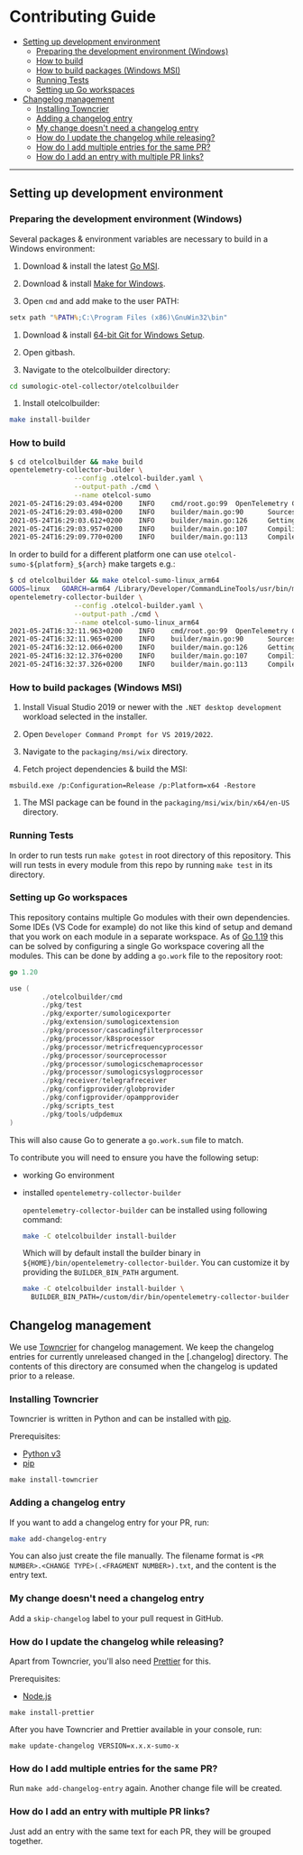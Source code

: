 # Contributing Guide

- [Setting up development environment](#setting-up-development-environment)
  - [Preparing the development environment (Windows)](#preparing-the-development-environment-windows)
  - [How to build](#how-to-build)
  - [How to build packages (Windows MSI)](#how-to-build-packages-windows-msi)
  - [Running Tests](#running-tests)
  - [Setting up Go workspaces](#setting-up-go-workspaces)
- [Changelog management](#changelog-management)
  - [Installing Towncrier](#installing-towncrier)
  - [Adding a changelog entry](#adding-a-changelog-entry)
  - [My change doesn't need a changelog entry](#my-change-doesnt-need-a-changelog-entry)
  - [How do I update the changelog while releasing?](#how-do-i-update-the-changelog-while-releasing)
  - [How do I add multiple entries for the same PR?](#how-do-i-add-multiple-entries-for-the-same-pr)
  - [How do I add an entry with multiple PR links?](#how-do-i-add-an-entry-with-multiple-pr-links)

---

## Setting up development environment

### Preparing the development environment (Windows)

Several packages & environment variables are necessary to build in a Windows
environment:

1. Download & install the latest [Go MSI][go-msi].

1. Download & install [Make for Windows][make-for-windows].

1. Open `cmd` and add make to the user PATH:

  ```bat
  setx path "%PATH%;C:\Program Files (x86)\GnuWin32\bin"
  ```

1. Download & install [64-bit Git for Windows Setup][git-for-windows].

1. Open gitbash.

1. Navigate to the otelcolbuilder directory:

  ```bash
  cd sumologic-otel-collector/otelcolbuilder
  ```

1. Install otelcolbuilder:

  ```bash
  make install-builder
  ```

### How to build

```bash
$ cd otelcolbuilder && make build
opentelemetry-collector-builder \
                --config .otelcol-builder.yaml \
                --output-path ./cmd \
                --name otelcol-sumo
2021-05-24T16:29:03.494+0200    INFO    cmd/root.go:99  OpenTelemetry Collector distribution builder    {"version": "dev", "date": "unknown"}
2021-05-24T16:29:03.498+0200    INFO    builder/main.go:90      Sources created {"path": "./cmd"}
2021-05-24T16:29:03.612+0200    INFO    builder/main.go:126     Getting go modules
2021-05-24T16:29:03.957+0200    INFO    builder/main.go:107     Compiling
2021-05-24T16:29:09.770+0200    INFO    builder/main.go:113     Compiled        {"binary": "./cmd/otelcol-sumo"}
```

In order to build for a different platform one can use `otelcol-sumo-${platform}_${arch}`
make targets e.g.:

```bash
$ cd otelcolbuilder && make otelcol-sumo-linux_arm64
GOOS=linux   GOARCH=arm64 /Library/Developer/CommandLineTools/usr/bin/make build BINARY_NAME=otelcol-sumo-linux_arm64
opentelemetry-collector-builder \
                --config .otelcol-builder.yaml \
                --output-path ./cmd \
                --name otelcol-sumo-linux_arm64
2021-05-24T16:32:11.963+0200    INFO    cmd/root.go:99  OpenTelemetry Collector distribution builder    {"version": "dev", "date": "unknown"}
2021-05-24T16:32:11.965+0200    INFO    builder/main.go:90      Sources created {"path": "./cmd"}
2021-05-24T16:32:12.066+0200    INFO    builder/main.go:126     Getting go modules
2021-05-24T16:32:12.376+0200    INFO    builder/main.go:107     Compiling
2021-05-24T16:32:37.326+0200    INFO    builder/main.go:113     Compiled        {"binary": "./cmd/otelcol-sumo-linux_arm64"}
```

### How to build packages (Windows MSI)

1. Install Visual Studio 2019 or newer with the  `.NET desktop development`
   workload selected in the installer.

1. Open `Developer Command Prompt for VS 2019/2022`.

1. Navigate to the `packaging/msi/wix` directory.

1. Fetch project dependencies & build the MSI:

  ```
  msbuild.exe /p:Configuration=Release /p:Platform=x64 -Restore
  ```

1. The MSI package can be found in the `packaging/msi/wix/bin/x64/en-US`
   directory.

### Running Tests

In order to run tests run `make gotest` in root directory of this repository.
This will run tests in every module from this repo by running `make test` in its
directory.

### Setting up Go workspaces

This repository contains multiple Go modules with their own dependencies. Some IDEs
(VS Code for example) do not like this kind of setup and demand that you work on each
module in a separate workspace. As of [Go 1.19](https://tip.golang.org/doc/go1.19#go-work)
this can be solved by configuring a single Go workspace covering all the modules.
This can be done by adding a `go.work` file to the repository root:

```go
go 1.20

use (
        ./otelcolbuilder/cmd
        ./pkg/test
        ./pkg/exporter/sumologicexporter
        ./pkg/extension/sumologicextension
        ./pkg/processor/cascadingfilterprocessor
        ./pkg/processor/k8sprocessor
        ./pkg/processor/metricfrequencyprocessor
        ./pkg/processor/sourceprocessor
        ./pkg/processor/sumologicschemaprocessor
        ./pkg/processor/sumologicsyslogprocessor
        ./pkg/receiver/telegrafreceiver
        ./pkg/configprovider/globprovider
        ./pkg/configprovider/opampprovider
        ./pkg/scripts_test
        ./pkg/tools/udpdemux
)
```

This will also cause Go to generate a `go.work.sum` file to match.

To contribute you will need to ensure you have the following setup:

- working Go environment
- installed `opentelemetry-collector-builder`

  `opentelemetry-collector-builder` can be installed using following command:

  ```bash
  make -C otelcolbuilder install-builder
  ```

  Which will by default install the builder binary in `${HOME}/bin/opentelemetry-collector-builder`.
  You can customize it by providing the `BUILDER_BIN_PATH` argument.

  ```bash
  make -C otelcolbuilder install-builder \
    BUILDER_BIN_PATH=/custom/dir/bin/opentelemetry-collector-builder
  ```

[go-msi]: https://go.dev/dl/
[make-for-windows]: https://gnuwin32.sourceforge.net/downlinks/make.php
[git-for-windows]: https://git-scm.com/download/win

## Changelog management

We use [Towncrier](https://towncrier.readthedocs.io) for changelog management. We keep the changelog entries for currently unreleased
changed in the [.changelog] directory. The contents of this directory are consumed when the changelog is updated prior to a release.

### Installing Towncrier

Towncrier is written in Python and can be installed with [pip](https://pypi.org/project/pip/).

Prerequisites:

- [Python v3](https://www.python.org/)
- [pip](https://pypi.org/project/pip/)

```shell
make install-towncrier
```

### Adding a changelog entry

If you want to add a changelog entry for your PR, run:

```bash
make add-changelog-entry
```

You can also just create the file manually. The filename format is `<PR NUMBER>.<CHANGE TYPE>(.<FRAGMENT NUMBER>).txt`, and the content is
the entry text.

### My change doesn't need a changelog entry

Add a `skip-changelog` label to your pull request in GitHub.

### How do I update the changelog while releasing?

Apart from Towncrier, you'll also need [Prettier](https://prettier.io/) for this.

Prerequisites:

- [Node.js](https://nodejs.org/)

```shell
make install-prettier
```

After you have Towncrier and Prettier available in your console, run:

```shell
make update-changelog VERSION=x.x.x-sumo-x
```

### How do I add multiple entries for the same PR?

Run `make add-changelog-entry` again. Another change file will be created.

### How do I add an entry with multiple PR links?

Just add an entry with the same text for each PR, they will be grouped together.
